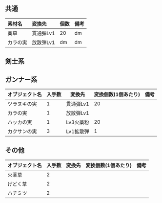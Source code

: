 

## 共通

|素材名| 変換先 | 個数 | 備考 |
|:---|:---|:---|:---|
|薬草|貫通弾Lv1|20| dm |
|カラの実|放散弾Lv1|dm|dm |

## 剣士系
## ガンナー系

|オブジェクト名| 入手数 |変換先 | 変換個数(1個あたり) | 備考
|---|---|---|---|---|
|ツラヌキの実|1|貫通弾Lv1|20
|カラの実|1|放散弾Lv1|
|ハッカの実|1|Lv3火薬粉|20
|カクサンの実|3|Lv1拡散弾|1|

## その他
|オブジェクト名| 入手数 |変換先 | 変換個数(1個あたり) | 備考
|---|---|---|---|---|
|火薬草|2
|げどく草|2
|ハチミツ|2